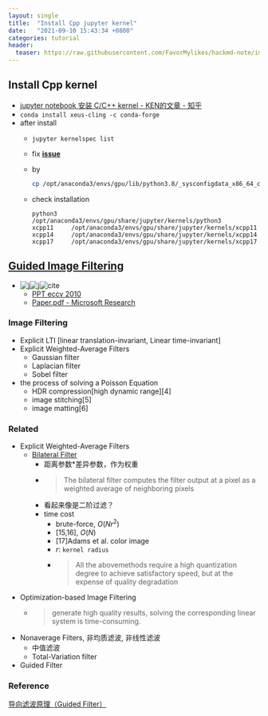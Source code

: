 ```yaml
---
layout: single
title:  "Install Cpp jupyter kernel"
date:   "2021-09-10 15:43:34 +0800"
categories: tutorial
header:
  teaser: https://raw.githubusercontent.com/FavorMylikes/hackmd-note/img/img20210908163126.png
---
```


## Install Cpp kernel

- [jupyter notebook 安装 C/C++ kernel - KEN的文章 - 知乎](https://zhuanlan.zhihu.com/p/82025119)
- `conda install xeus-cling -c conda-forge`
- after install
  - `jupyter kernelspec list`
  - fix [**issue**](https://stackoverflow.com/questions/68261254/conda-error-sysconfigdata-x86-64-conda-linux-gnu)
  - by

    ```bash
    cp /opt/anaconda3/envs/gpu/lib/python3.8/_sysconfigdata_x86_64_conda_cos6_linux_gnu.py /opt/anaconda3/envs/gpu/lib/python3.8/_sysconfigdata_x86_64_conda_linux_gnu.py
    ```

  - check installation

    ```console
    python3    /opt/anaconda3/envs/gpu/share/jupyter/kernels/python3
    xcpp11     /opt/anaconda3/envs/gpu/share/jupyter/kernels/xcpp11
    xcpp14     /opt/anaconda3/envs/gpu/share/jupyter/kernels/xcpp14
    xcpp17     /opt/anaconda3/envs/gpu/share/jupyter/kernels/xcpp17
    ```

## [Guided Image Filtering](http://kaiminghe.com/eccv10/)

- ![j](https://img.shields.io/badge/ECCV-2010-blue?style=flat-square)![j](https://img.shields.io/badge/TPAMI-2013-blue?style=flat-square)![cite](https://img.shields.io/badge/cite-3985-blue?style=flat-square)
  - [PPT eccv 2010](http://kaiminghe.com/eccv10/eccv10ppt.pdf)
  - [Paper.pdf - Microsoft Research](https://www.cs.jhu.edu/~misha/Fall07/Papers/Perez03.pdf)

### Image Filtering

- Explicit LTI [linear translation-invariant, Linear time-invariant]
- Explicit Weighted-Average Filters
  - Gaussian filter
  - Laplacian filter
  - Sobel filter
- the process of solving a Poisson Equation
  - HDR compression[high dynamic range][4]
  - image stitching[5]
  - image matting[6]

### Related

- Explicit Weighted-Average Filters
  - [Bilateral Filter](https://zh.wikipedia.org/wiki/%E9%9B%99%E9%82%8A%E6%BF%BE%E6%B3%A2%E5%99%A8)
    - 距离参数*差异参数，作为权重
    - > The bilateral filter computes the filter output at a pixel as a weighted average of neighboring pixels
    - 看起来像是二阶过滤？
    - time cost
      - brute-force, $O(Nr^2)$
      - [15,16], $O(N)$
      - [17]Adams et al. color image
      - $r$: `kernel radius`
      - > All the abovemethods require a high quantization degree to achieve satisfactory speed, but at the expense of quality degradation
- Optimization-based Image Filtering
  - > generate high quality results, solving the corresponding linear system is time-consuming.
- Nonaverage Filters, 非均质滤波, 非线性滤波
  - 中值滤波
  - Total-Variation filter
- Guided Filter

### Reference

[导向滤波原理（Guided Filter）](https://blog.csdn.net/edogawachia/article/details/78872932)